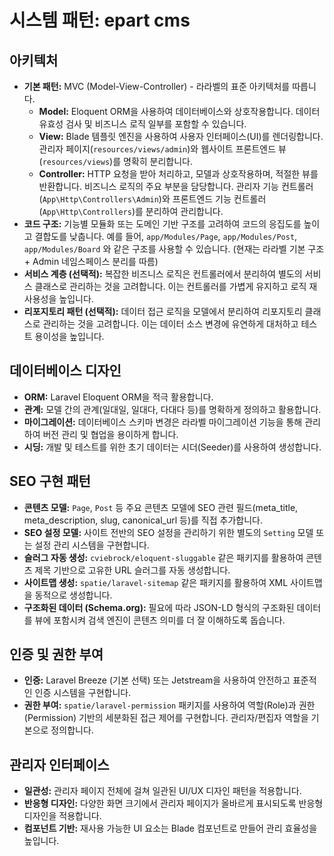 # 시스템 패턴: epart cms

## 아키텍처

*   **기본 패턴:** MVC (Model-View-Controller) - 라라벨의 표준 아키텍처를 따릅니다.
    *   **Model:** Eloquent ORM을 사용하여 데이터베이스와 상호작용합니다. 데이터 유효성 검사 및 비즈니스 로직 일부를 포함할 수 있습니다.
    *   **View:** Blade 템플릿 엔진을 사용하여 사용자 인터페이스(UI)를 렌더링합니다. 관리자 페이지(`resources/views/admin`)와 웹사이트 프론트엔드 뷰(`resources/views`)를 명확히 분리합니다.
    *   **Controller:** HTTP 요청을 받아 처리하고, 모델과 상호작용하며, 적절한 뷰를 반환합니다. 비즈니스 로직의 주요 부분을 담당합니다. 관리자 기능 컨트롤러(`App\Http\Controllers\Admin`)와 프론트엔드 기능 컨트롤러(`App\Http\Controllers`)를 분리하여 관리합니다.
*   **코드 구조:** 기능별 모듈화 또는 도메인 기반 구조를 고려하여 코드의 응집도를 높이고 결합도를 낮춥니다. 예를 들어, `app/Modules/Page`, `app/Modules/Post`, `app/Modules/Board` 와 같은 구조를 사용할 수 있습니다. (현재는 라라벨 기본 구조 + Admin 네임스페이스 분리를 따름)
*   **서비스 계층 (선택적):** 복잡한 비즈니스 로직은 컨트롤러에서 분리하여 별도의 서비스 클래스로 관리하는 것을 고려합니다. 이는 컨트롤러를 가볍게 유지하고 로직 재사용성을 높입니다.
*   **리포지토리 패턴 (선택적):** 데이터 접근 로직을 모델에서 분리하여 리포지토리 클래스로 관리하는 것을 고려합니다. 이는 데이터 소스 변경에 유연하게 대처하고 테스트 용이성을 높입니다.

## 데이터베이스 디자인

*   **ORM:** Laravel Eloquent ORM을 적극 활용합니다.
*   **관계:** 모델 간의 관계(일대일, 일대다, 다대다 등)를 명확하게 정의하고 활용합니다.
*   **마이그레이션:** 데이터베이스 스키마 변경은 라라벨 마이그레이션 기능을 통해 관리하여 버전 관리 및 협업을 용이하게 합니다.
*   **시딩:** 개발 및 테스트를 위한 초기 데이터는 시더(Seeder)를 사용하여 생성합니다.

## SEO 구현 패턴

*   **콘텐츠 모델:** `Page`, `Post` 등 주요 콘텐츠 모델에 SEO 관련 필드(meta_title, meta_description, slug, canonical_url 등)를 직접 추가합니다.
*   **SEO 설정 모델:** 사이트 전반의 SEO 설정을 관리하기 위한 별도의 `Setting` 모델 또는 설정 관리 시스템을 구현합니다.
*   **슬러그 자동 생성:** `cviebrock/eloquent-sluggable` 같은 패키지를 활용하여 콘텐츠 제목 기반으로 고유한 URL 슬러그를 자동 생성합니다.
*   **사이트맵 생성:** `spatie/laravel-sitemap` 같은 패키지를 활용하여 XML 사이트맵을 동적으로 생성합니다.
*   **구조화된 데이터 (Schema.org):** 필요에 따라 JSON-LD 형식의 구조화된 데이터를 뷰에 포함시켜 검색 엔진이 콘텐츠 의미를 더 잘 이해하도록 돕습니다.

## 인증 및 권한 부여

*   **인증:** Laravel Breeze (기본 선택) 또는 Jetstream을 사용하여 안전하고 표준적인 인증 시스템을 구현합니다.
*   **권한 부여:** `spatie/laravel-permission` 패키지를 사용하여 역할(Role)과 권한(Permission) 기반의 세분화된 접근 제어를 구현합니다. 관리자/편집자 역할을 기본으로 정의합니다.

## 관리자 인터페이스

*   **일관성:** 관리자 페이지 전체에 걸쳐 일관된 UI/UX 디자인 패턴을 적용합니다.
*   **반응형 디자인:** 다양한 화면 크기에서 관리자 페이지가 올바르게 표시되도록 반응형 디자인을 적용합니다.
*   **컴포넌트 기반:** 재사용 가능한 UI 요소는 Blade 컴포넌트로 만들어 관리 효율성을 높입니다.
